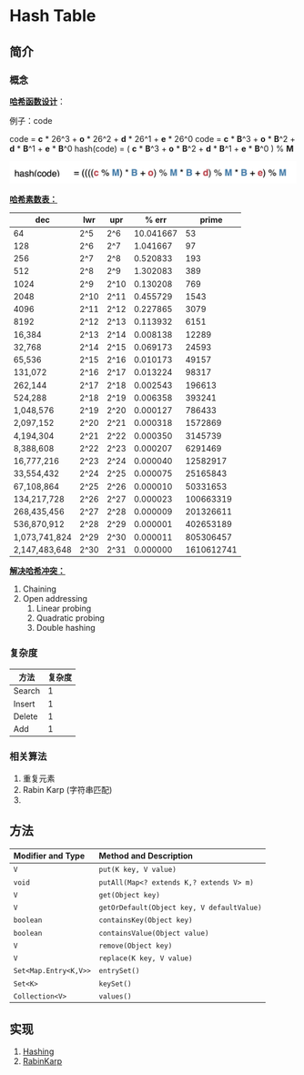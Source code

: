 # Hash Table

## 简介

### 概念

**<u>哈希函数设计</u>**：

例子：code

code = **c** * 26^3 + **o** * 26^2 + **d** * 26^1 + **e** * 26^0
code = **c** * **B**^3 + **o** * **B**^2 + **d** * **B**^1 + **e** * **B**^0
hash(code) = ( **c** * **B**^3 + **o** * **B**^2 + **d** * **B**^1 + **e** * **B**^0 ) % **M**

![哈希函数设计](assets/哈希函数设计.png)

<u>**哈希素数表：**</u>

| dec           | lwr  | upr  | % err     | prime      |
| ------------- | ---- | ---- | --------- | ---------- |
| 64            | 2^5  | 2^6  | 10.041667 | 53         |
| 128           | 2^6  | 2^7  | 1.041667  | 97         |
| 256           | 2^7  | 2^8  | 0.520833  | 193        |
| 512           | 2^8  | 2^9  | 1.302083  | 389        |
| 1024          | 2^9  | 2^10 | 0.130208  | 769        |
| 2048          | 2^10 | 2^11 | 0.455729  | 1543       |
| 4096          | 2^11 | 2^12 | 0.227865  | 3079       |
| 8192          | 2^12 | 2^13 | 0.113932  | 6151       |
| 16,384        | 2^13 | 2^14 | 0.008138  | 12289      |
| 32,768        | 2^14 | 2^15 | 0.069173  | 24593      |
| 65,536        | 2^15 | 2^16 | 0.010173  | 49157      |
| 131,072       | 2^16 | 2^17 | 0.013224  | 98317      |
| 262,144       | 2^17 | 2^18 | 0.002543  | 196613     |
| 524,288       | 2^18 | 2^19 | 0.006358  | 393241     |
| 1,048,576     | 2^19 | 2^20 | 0.000127  | 786433     |
| 2,097,152     | 2^20 | 2^21 | 0.000318  | 1572869    |
| 4,194,304     | 2^21 | 2^22 | 0.000350  | 3145739    |
| 8,388,608     | 2^22 | 2^23 | 0.000207  | 6291469    |
| 16,777,216    | 2^23 | 2^24 | 0.000040  | 12582917   |
| 33,554,432    | 2^24 | 2^25 | 0.000075  | 25165843   |
| 67,108,864    | 2^25 | 2^26 | 0.000010  | 50331653   |
| 134,217,728   | 2^26 | 2^27 | 0.000023  | 100663319  |
| 268,435,456   | 2^27 | 2^28 | 0.000009  | 201326611  |
| 536,870,912   | 2^28 | 2^29 | 0.000001  | 402653189  |
| 1,073,741,824 | 2^29 | 2^30 | 0.000011  | 805306457  |
| 2,147,483,648 | 2^30 | 2^31 | 0.000000  | 1610612741 |

**<u>解决哈希冲突：</u>**

1. Chaining
2. Open addressing
   1. Linear probing 
   2. Quadratic probing 
   3. Double hashing



### 复杂度

| 方法   | 复杂度 |
| ------ | ------ |
| Search | 1      |
| Insert | 1      |
| Delete | 1      |
| Add    | 1      |



### 相关算法

1. 重复元素
2. Rabin Karp (字符串匹配)
3. 



## 方法

| Modifier and Type     | Method and Description                     |
| :-------------------- | :----------------------------------------- |
| `V`                   | `put(K key, V value)`                      |
| `void`                | `putAll(Map<? extends K,? extends V> m)`   |
| `V`                   | `get(Object key)`                          |
| `V`                   | `getOrDefault(Object key, V defaultValue)` |
| `boolean`             | `containsKey(Object key)`                  |
| `boolean`             | `containsValue(Object value)`              |
| `V`                   | `remove(Object key)`                       |
| `V`                   | `replace(K key, V value)`                  |
| `Set<Map.Entry<K,V>>` | `entrySet()`                               |
| `Set<K>`              | `keySet()`                                 |
| `Collection<V>`       | `values()`                                 |



## 实现

1. [Hashing](https://github.com/KurisuZhang/LeetCode300/blob/main/code/src/ArryasHash/_0_Hashing.java)
2. [RabinKarp](https://github.com/KurisuZhang/LeetCode300/blob/main/code/src/ArryasHash/_0_RabinKarp.java)

